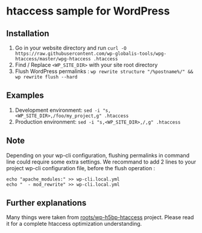 # htaccess sample for WordPress

## Installation

1. Go in your website directory and run `curl -O https://raw.githubusercontent.com/wp-globalis-tools/wpg-htaccess/master/wpg-htaccess .htaccess`
2. Find / Replace `<WP_SITE_DIR>` with your site root directory
3. Flush WordPress permalinks : `wp rewrite structure "/%postname%/" && wp rewrite flush --hard`

## Examples

1. Development environment: `sed -i "s,<WP_SITE_DIR>,/foo/my_project,g" .htaccess`
2. Production environment: `sed -i "s,<WP_SITE_DIR>,/,g" .htaccess`

## Note

Depending on your wp-cli configuration, flushing permalinks in command line could require some extra settings.
We recommand to add 2 lines to your project wp-cli configuration file, before the flush operation :
```
echo "apache_modules:" >> wp-cli.local.yml
echo "  - mod_rewrite" >> wp-cli.local.yml
```

## Further explanations

Many things were taken from [roots/wp-h5bp-htaccess](https://github.com/roots/wp-h5bp-htaccess) project. Please read it for a complete htaccess optimization understanding.
